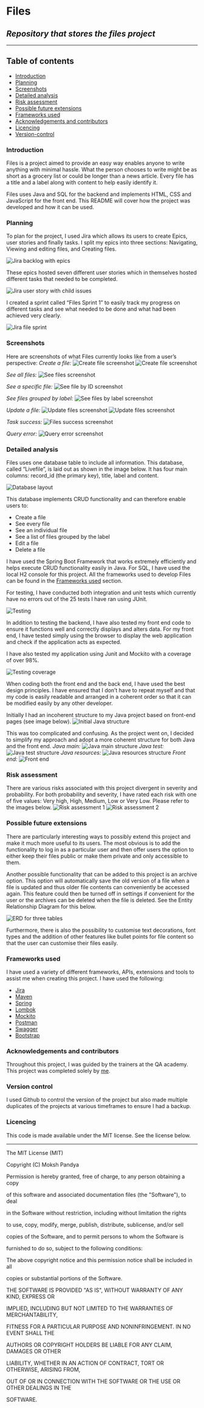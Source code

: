 # **Files**
## _Repository that stores the files project_
---
## Table of contents

* [Introduction](#Introduction)
* [Planning](#Planning)
* [Screenshots](#Screenshots)
* [Detailed analysis](#Detailed-analysis)
* [Risk assessment](#Risk-assessment)
* [Possible future extensions](#Possible-future-extensions)
* [Frameworks used](#Frameworks-used)
* [Acknowledgements and contributors](#Acknowledgements-and-contributors)
* [Licencing](#Licencing)
* [Version-control](#Version-control)

### **Introduction**
Files is a project aimed to provide an easy way enables anyone to write anything with minimal hassle. What the person chooses to write might be as short as a grocery list or could be longer than a news article. Every file has a title and a label along with content to help easily identify it. 

Files uses Java and SQL for the backend and implements HTML, CSS and JavaScript for the front end. This README will cover how the project was developed and how it can be used.

### **Planning**
To plan for the project, I used Jira which allows its users to create Epics, user stories and finally tasks. I split my epics into three sections: Navigating, Viewing and editing files, and Creating files. 

![Jira backlog with epics](Docs/Jira-Backlog.jpg)

These epics hosted seven different user stories which in themselves hosted different tasks that needed to be completed. 

![Jira user story with child issues](Docs/Jira-child-issues.jpg)

I created a sprint called “Files Sprint 1” to easily track my progress on different tasks and see what needed to be done and what had been achieved very clearly.

![Jira file sprint](Docs/Jira-sprint.jpg)

### **Screenshots**
Here are screenshots of what Files currently looks like from a user’s perspective:
*Create a file:*
![Create file screenshot](Docs/Filescreatefile.jpg)
![Create file screenshot](Docs/Filescreatefile2.jpg)

*See all files:*
![See files screenshot](Docs/FileIndex.jpg)

*See a specific file:*
![See file by ID screenshot](Docs/Filesreadfile.jpg)

*See files grouped by label:*
![See files by label screenshot](Docs/Filesbylabel.jpg)

*Update a file:*
![Update files screenshot](Docs/Filesupdatefile.jpg)
![Update files screenshot](Docs/Filesupdatefile2.jpg)

*Task success:*
![Files success screenshot](Docs/Filessuccess.jpg)

*Query error:*
![Query error screenshot](Docs/Fileserror.jpg)

### **Detailed analysis**
Files uses one database table to include all information. This database, called “Livefile”, is laid out as shown in the image below. It has four main columns: record_id (the primary key), title, label and content.

![Database layout](Docs/Livefile-table.jpg)

This database implements CRUD functionality and can therefore enable users to:
* Create a file
* See every file
* See an individual file
* See a list of files grouped by the label
* Edit a file
* Delete a file

I have used the Spring Boot Framework that works extremely efficiently and helps execute CRUD functionality easily in Java. For SQL, I have used the local H2 console for this project. All the frameworks used to develop Files can be found in the [Frameworks used](#Frameworks-used) section.

For testing, I have conducted both integration and unit tests which currently have no errors out of the 25 tests I have ran using JUnit. 

![Testing](Docs/Testing.jpg)

In addition to testing the backend, I have also tested my front end code to ensure it functions well and correctly displays and alters data. For my front end, I have tested simply using the browser to display the web application and check if the application acts as expected.

I have also tested my application using Junit and Mockito with a coverage of over 98%. 

![Testing coverage](Docs/Testing-coverage.jpg)

When coding both the front end and the back end, I have used the best design principles. I have ensured that I don’t have to repeat myself and that my code is easily readable and arranged in a coherent order so that it can be modified easily by any other developer.

Initially I had an incoherent structure to my Java project based on front-end pages (see image below).
![Initial Java structure](Docs/FilesLayout-old.jpg)

This was too complicated and confusing. As the project went on, I decided to simplify my approach and  adopt a more coherent structure for both Java and the front end.
*Java main:*
![Java main structure](Docs/FilesLayout.jpg)
*Java test:*
![Java test structure](Docs/FilesLayout2.jpg)
*Java resources:*
![Java resources structure](Docs/FilesLayout3.jpg)
*Front end:*
![Front end](Docs/FilesLayoutfe.jpg)

### **Risk assessment**
There are various risks associated with this project divergent in severity and probability. For both probability and severity, I have rated each risk with one of five values: Very high, High, Medium, Low or Very Low. Please refer to the images below.
![Risk assessment 1](Docs/Risk-assessment-1.jpg)
![Risk assessment 2](Docs/Risk-assessment-2.jpg)

### **Possible future extensions**
There are particularly interesting ways to possibly extend this project and make it much more useful to its users. The most obvious is to add the functionality to log in as a particular user and then offer users the option to either keep their files public or make them private and only accessible to them.

Another possible functionality that can be added to this project is an archive option. This option will automatically save the old version of a file when a file is updated and thus older file contents can conveniently be accessed again. This feature could then be turned off in settings if convenient for the user or the archives can be deleted when the file is deleted. See the Entity Relationship Diagram for this below.

![ERD for three tables](Docs/ERD-Extension.jpg)

Furthermore, there is also the possibility to customise text decorations, font types and the addition of other features like bullet points for file content so that the user can customise their files easily.

### **Frameworks used**
I have used a variety of different frameworks, APIs, extensions and tools to assist me when creating this project. I have used the following:
*	[Jira](https://www.atlassian.com/software/jira)
*	[Maven](https://maven.apache.org)
*	[Spring](https://spring.io)
*	[Lombok](https://projectlombok.org)
*	[Mockito](https://site.mockito.org)
*	[Postman](https://www.postman.com)
*	[Swagger](https://swagger.io)
*	[Bootstrap](https://getbootstrap.com)

### **Acknowledgements and contributors**
Throughout this project, I was guided by the trainers at the QA academy. This project was completed solely by [me](https://github.com/MP-Prime).

### **Version control**
I used Github to control the version of the project but also made multiple duplicates of the projects at various timeframes to ensure I had a backup.

### **Licencing**
This code is made available under the MIT license. See the license below.

---
The MIT License (MIT)

Copyright (C) Moksh Pandya



Permission is hereby granted, free of charge, to any person obtaining a copy

of this software and associated documentation files (the "Software"), to deal

in the Software without restriction, including without limitation the rights

to use, copy, modify, merge, publish, distribute, sublicense, and/or sell

copies of the Software, and to permit persons to whom the Software is

furnished to do so, subject to the following conditions:



The above copyright notice and this permission notice shall be included in all

copies or substantial portions of the Software.



THE SOFTWARE IS PROVIDED "AS IS", WITHOUT WARRANTY OF ANY KIND, EXPRESS OR

IMPLIED, INCLUDING BUT NOT LIMITED TO THE WARRANTIES OF MERCHANTABILITY,

FITNESS FOR A PARTICULAR PURPOSE AND NONINFRINGEMENT. IN NO EVENT SHALL THE

AUTHORS OR COPYRIGHT HOLDERS BE LIABLE FOR ANY CLAIM, DAMAGES OR OTHER

LIABILITY, WHETHER IN AN ACTION OF CONTRACT, TORT OR OTHERWISE, ARISING FROM,

OUT OF OR IN CONNECTION WITH THE SOFTWARE OR THE USE OR OTHER DEALINGS IN THE

SOFTWARE.


